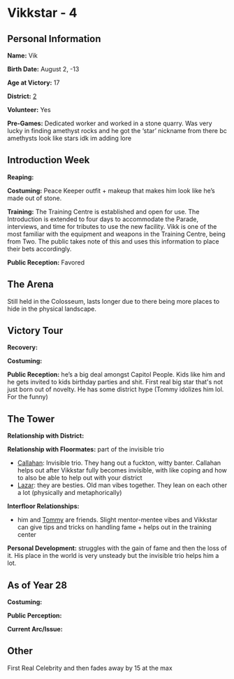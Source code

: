 # Vikkstar - 4

## Personal Information
**Name:** Vik

**Birth Date:** August 2, -13

**Age at Victory:** 17

**District:** [2](../../Worldbuilding/Districts/district2.md)

**Volunteer:** Yes

**Pre-Games:** Dedicated worker and worked in a stone quarry. Was very lucky in finding amethyst rocks and he got the ‘star’ nickname from there bc amethysts look like stars idk im adding lore

## Introduction Week
**Reaping:**

**Costuming:** Peace Keeper outfit + makeup that makes him look like he’s made out of stone.

**Training:** The Training Centre is established and open for use. The Introduction is extended to four days to accommodate the Parade, interviews, and time for tributes to use the new facility. Vikk is one of the most familiar with the equipment and weapons in the Training Centre, being from Two. The public takes note of this and uses this information to place their bets accordingly.

**Public Reception:** Favored

## The Arena 
Still held in the Colosseum, lasts longer due to there being more places to hide in the physical landscape. 

## Victory Tour
**Recovery:**

**Costuming:** 

**Public Reception:** he’s a big deal amongst Capitol People. Kids like him and he gets invited to kids birthday parties and shit. First real big star that's not just born out of novelty. He has some district hype (Tommy idolizes him lol. For the funny)

## The Tower
**Relationship with District:**

**Relationship with Floormates:** part of the invisible trio
- [Callahan](Callahan.md): Invisible trio. They hang out a fuckton, witty banter. Callahan helps out after Vikkstar fully becomes invisible, with like coping and how to also be able to help out with your district
- [Lazar](LazarBeam.md): they are besties. Old man vibes together. They lean on each other a lot (physically and metaphorically)

**Interfloor Relationships:** 
- him and [Tommy](../floor2/TommyInnit.md) are friends. Slight mentor-mentee vibes and Vikkstar can give tips and tricks on handling fame + helps out in the training center

**Personal Development:** struggles with the gain of fame and then the loss of it. His place in the world is very unsteady but the invisible trio helps him a lot.

## As of Year 28
**Costuming:**

**Public Perception:**

**Current Arc/Issue:**

## Other
First Real Celebrity and then fades away by 15 at the max

